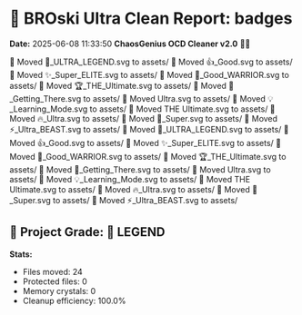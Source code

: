 # 🧹 BROski Ultra Clean Report: badges
**Date:** 2025-06-08 11:33:50
**ChaosGenius OCD Cleaner v2.0** 🧠💜

📁 Moved 💎_ULTRA_LEGEND.svg to assets/
📁 Moved 👍_Good.svg to assets/
📁 Moved ✨_Super_ELITE.svg to assets/
📁 Moved 💪_Good_WARRIOR.svg to assets/
📁 Moved 🏆_THE_Ultimate.svg to assets/
📁 Moved 🌱_Getting_There.svg to assets/
📁 Moved Ultra.svg to assets/
📁 Moved 💡_Learning_Mode.svg to assets/
📁 Moved THE Ultimate.svg to assets/
📁 Moved 🔥_Ultra.svg to assets/
📁 Moved 🚀_Super.svg to assets/
📁 Moved ⚡_Ultra_BEAST.svg to assets/
📁 Moved 💎_ULTRA_LEGEND.svg to assets/
📁 Moved 👍_Good.svg to assets/
📁 Moved ✨_Super_ELITE.svg to assets/
📁 Moved 💪_Good_WARRIOR.svg to assets/
📁 Moved 🏆_THE_Ultimate.svg to assets/
📁 Moved 🌱_Getting_There.svg to assets/
📁 Moved Ultra.svg to assets/
📁 Moved 💡_Learning_Mode.svg to assets/
📁 Moved THE Ultimate.svg to assets/
📁 Moved 🔥_Ultra.svg to assets/
📁 Moved 🚀_Super.svg to assets/
📁 Moved ⚡_Ultra_BEAST.svg to assets/

## 🧠 Project Grade: 💯 LEGEND
**Stats:**
- Files moved: 24
- Protected files: 0
- Memory crystals: 0
- Cleanup efficiency: 100.0%